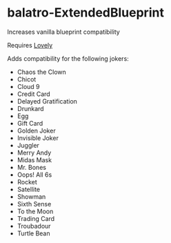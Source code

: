 # balatro-ExtendedBlueprint
Increases vanilla blueprint compatibility

Requires [Lovely](https://github.com/ethangreen-dev/lovely-injector/releases/latest)

Adds compatibility for the following jokers:
- Chaos the Clown
- Chicot
- Cloud 9
- Credit Card
- Delayed Gratification
- Drunkard
- Egg
- Gift Card
- Golden Joker
- Invisible Joker
- Juggler
- Merry Andy
- Midas Mask
- Mr. Bones
- Oops! All 6s
- Rocket
- Satellite
- Showman
- Sixth Sense
- To the Moon
- Trading Card
- Troubadour
- Turtle Bean
